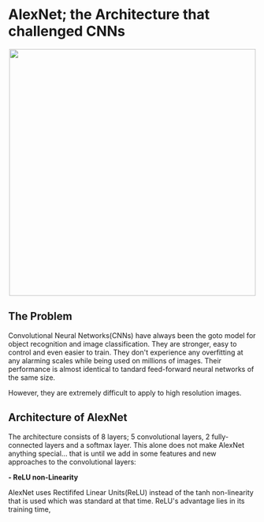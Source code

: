 # AlexNet; the Architecture that challenged CNNs

<div align='center'>
<img src='https://' width='500' height='500' />
</div>



## The Problem
Convolutional Neural Networks(CNNs) have always been the goto model for object recognition and image classification. They are stronger, easy to control and even easier to train. They don't experience any overfitting at any alarming scales while being used on millions of images. Their performance is almost identical to tandard feed-forward neural networks of the same size.

However, they are extremely difficult to apply to high resolution images.

## Architecture of AlexNet
The architecture consists of 8 layers; 5 convolutional layers, 2 fully-connected layers and a softmax layer.
This alone does not make AlexNet anything special... that is until we add in some features and new approaches to the convolutional layers:

**- ReLU non-Linearity**

AlexNet uses Rectififed Linear Units(ReLU) instead of the tanh non-linearity that is used which was standard at that time. ReLU's advantage lies in its training time,